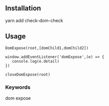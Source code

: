 ## Installation
 yarn add check-dom-check
## Usage
```
DomExpose(root,[domChild1,domChild2])

window.addEventListener('domExpose',(e) => {
   console.log(e.detail)
})

closeDomExpose(root)
```

### Keywords
dom expose
